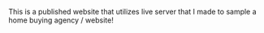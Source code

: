 This is a published website that utilizes live server that I made to sample a home buying agency / website!
